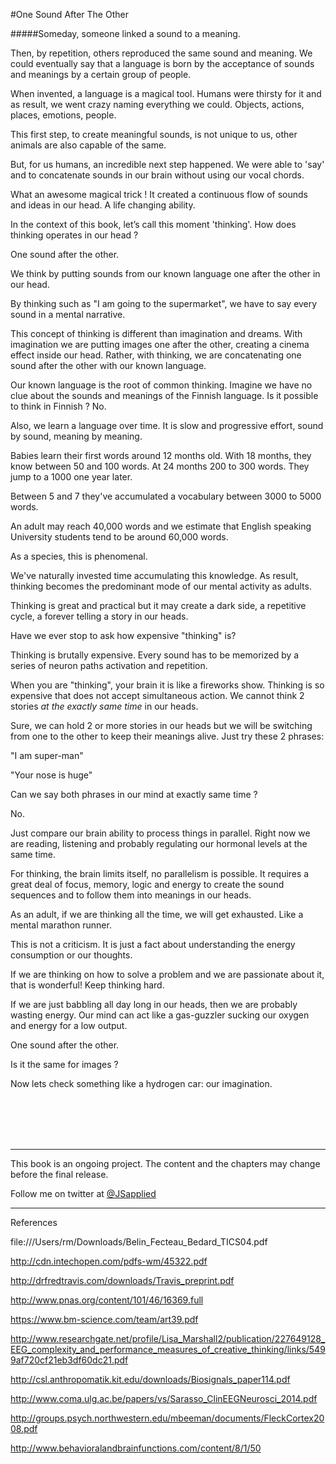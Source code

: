 #One Sound After The Other

#####Someday, someone linked a sound to a meaning. 

Then, by repetition, others reproduced the same sound and meaning. We could eventually say that a language is born by the acceptance of sounds and meanings by a certain group of people. 

When invented, a language is a magical tool. Humans were thirsty for it and as result, we went crazy naming everything we could. Objects, actions, places, emotions, people. 

This first step, to create meaningful sounds, is not unique to us, other animals are also capable of the same. 

But, for us humans, an incredible next step happened. We were able to 'say' and to concatenate sounds in our brain without using our vocal chords.

What an awesome magical trick ! It created a continuous flow of sounds and ideas in our head. A life changing ability. 

In the context of this book, let’s call this moment 'thinking'. 
How does thinking operates in our head ?  

One sound after the other.  

We think by putting sounds from our known language one after the other in our head. 

By thinking such as "I am going to the supermarket", we have to say every sound in a mental narrative.  

This concept of thinking is different than imagination and dreams. With imagination we are putting images one after the other, creating a cinema effect inside our head. Rather, with thinking, we are concatenating one sound after the other with our known language.

Our known language is the root of common thinking. Imagine we have no clue about the sounds and meanings of the Finnish language. Is it possible to think in Finnish ? No. 

Also, we learn a language over time. It is slow and progressive effort, sound by sound, meaning by meaning.  

Babies learn their first words around 12 months old. With 18 months, they know between 50 and 100 words. At 24 months 200 to 300 words. They jump to a 1000 one year later. 

Between 5 and 7 they've accumulated a vocabulary between 3000 to 5000 words. 

An adult may reach 40,000 words and we estimate that English speaking University students tend to be around 60,000 words. 

As a species, this is phenomenal. 

We've naturally invested time accumulating this knowledge. As result, thinking becomes the predominant mode of our mental activity as adults.  

Thinking is great and practical but it may create a dark side, a repetitive cycle, a forever telling a story in our heads.

Have we ever stop to ask how expensive "thinking" is?

Thinking is brutally expensive. Every sound has to be memorized  by a series of neuron paths activation and repetition. 

When you are "thinking", your brain it is like a fireworks show. Thinking is so expensive that does not accept simultaneous action. We cannot think 2 stories *at the exactly same time* in our heads.

Sure, we can hold 2 or more stories in our heads but we will be switching from one to the other to keep their meanings alive. Just try these 2 phrases:

"I am super-man"

"Your nose is huge"

Can we say both phrases in our mind at exactly same time ?

No.

Just compare our brain ability to process things in parallel. Right now we are reading, listening and probably regulating our hormonal levels at the same time. 

For thinking, the brain limits itself, no parallelism is possible. It requires a great deal of focus, memory, logic and energy to create the sound sequences and to follow them into meanings in our heads. 

As an adult, if we are thinking all the time, we will get exhausted. Like a mental marathon runner. 

This is not a criticism. It is just a fact about understanding the energy consumption or our thoughts.

If we are thinking on how to solve a problem and we are passionate about it, that is wonderful! Keep thinking hard. 

If we are just  babbling all day long in our heads, then we are probably wasting energy. Our mind can act like a gas-guzzler sucking our oxygen and energy for a low output. 

One sound after the other. 

Is it the same for images ? 

Now lets check something like a hydrogen car: our imagination. 

<br />
<br />
<br />
<br />

***

This book is an ongoing project. The content and the chapters may change before the final release.

Follow me on twitter at [@JSapplied](https://twitter.com/JSapplied) 



***



References

file:///Users/rm/Downloads/Belin_Fecteau_Bedard_TICS04.pdf

http://cdn.intechopen.com/pdfs-wm/45322.pdf

http://drfredtravis.com/downloads/Travis_preprint.pdf

http://www.pnas.org/content/101/46/16369.full

https://www.bm-science.com/team/art39.pdf

http://www.researchgate.net/profile/Lisa_Marshall2/publication/227649128_EEG_complexity_and_performance_measures_of_creative_thinking/links/5499af720cf21eb3df60dc21.pdf

http://csl.anthropomatik.kit.edu/downloads/Biosignals_paper114.pdf

http://www.coma.ulg.ac.be/papers/vs/Sarasso_ClinEEGNeurosci_2014.pdf

http://groups.psych.northwestern.edu/mbeeman/documents/FleckCortex2008.pdf

http://www.behavioralandbrainfunctions.com/content/8/1/50